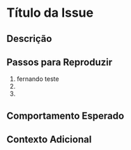 # Título da Issue

## Descrição
<!-- Descreva brevemente o problema ou sugestão. -->

## Passos para Reproduzir
1. fernando teste
2. 
3. 

## Comportamento Esperado
<!-- O que você esperava que acontecesse? -->

## Contexto Adicional
<!-- Adicione qualquer outra informação relevante, logs ou capturas de tela. -->

